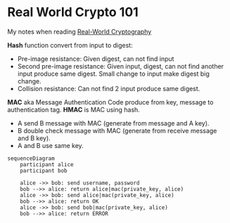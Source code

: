 # Real World Crypto 101

My notes when reading
[Real-World Cryptography](https://www.manning.com/books/real-world-cryptography)

**Hash** function convert from input to digest:

- Pre-image resistance: Given digest, can not find input
- Second pre-image resistance: Given input, digest, can not find another input
  produce same digest. Small change to input make digest big change.
- Collision resistance: Can not find 2 input produce same digest.

**MAC** aka Message Authentication Code produce from key, message to
authentication tag. **HMAC** is MAC using hash.

- A send B message with MAC (generate from message and A key).
- B double check message with MAC (generate from receive message and B key).
- A and B use same key.

```mermald
sequenceDiagram
    participant alice
    participant bob

    alice ->> bob: send username, password
    bob -->> alice: return alice|mac(private_key, alice)
    alice ->> bob: send alice|mac(private_key, alice)
    bob -->> alice: return OK
    alice ->> bob: send bob|mac(private_key, alice)
    bob -->> alice: return ERROR
```
